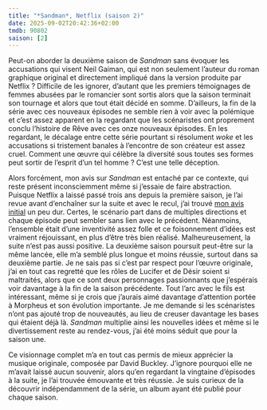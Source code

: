 ```yaml
---
title: "*Sandman*, Netflix (saison 2)"
date: 2025-09-02T20:42:36+02:00
tmdb: 90802 
saison: [2]
---
```


Peut-on aborder la deuxième saison de *Sandman* sans évoquer les accusations qui visent Neil Gaiman, qui est non seulement l’auteur du roman graphique original et directement impliqué dans la version produite par Netflix ? Difficile de les ignorer, d’autant que les premiers témoignages de femmes abusées par le romancier sont sortis alors que la saison terminait son tournage et alors que tout était décidé en somme. D’ailleurs, la fin de la série avec ces nouveaux épisodes ne semble rien à voir avec la polémique et c’est assez apparent en la regardant que les scénaristes ont proprement conclu l’histoire de Rêve avec ces onze nouveaux épisodes. En les regardant, le décalage entre cette série pourtant si résolument *woke* et les accusations si tristement banales à l’encontre de son créateur est assez cruel. Comment une œuvre qui célèbre la diversité sous toutes ses formes peut sortir de l’esprit d’un tel homme ? C’est une telle déception.

Alors forcément, mon avis sur *Sandman* est entaché par ce contexte, qui reste présent inconsciemment même si j’essaie de faire abstraction. Puisque Netflix a laissé passé trois ans depuis la première saison, je l’ai revue avant d’enchaîner sur la suite et avec le recul, j’ai trouvé [mon avis initial](/serie/sandman-netflix/) un peu dur. Certes, le scénario part dans de multiples directions et chaque épisode peut sembler sans lien avec le précédent. Néanmoins, l’ensemble était d’une inventivité assez folle et ce foisonnement d’idées est vraiment réjouissant, en plus d’être très bien réalisé. Malheureusement, la suite n’est pas aussi positive. La deuxième saison poursuit peut-être sur la même lancée, elle m’a semblé plus longue et moins réussie, surtout dans sa deuxième partie. Je ne sais pas si c’est par respect pour l’œuvre originale, j’ai en tout cas regretté que les rôles de Lucifer et de Désir soient si maltraités, alors que ce sont deux personnages passionnants que j’espérais voir davantage à la fin de la saison précédente. Tout l’arc avec le fils est intéressant, même si je crois que j’aurais aimé davantage d’attention portée à Morpheus et son évolution importante. Je me demande si les scénaristes n’ont pas ajouté trop de nouveautés, au lieu de creuser davantage les bases qui étaient déjà là. *Sandman* multiplie ainsi les nouvelles idées et même si le divertissement reste au rendez-vous, j’ai été moins séduit que pour la saison une.

Ce visionnage complet m’a en tout cas permis de mieux apprécier la musique originale, composée par David Buckley. J’ignore pourquoi elle ne m’avait laissé aucun souvenir, alors qu’en regardant la vingtaine d’épisodes à la suite, je l’ai trouvée émouvante et très réussie. Je suis curieux de la découvrir indépendamment de la série, un album ayant été publié pour chaque saison.
